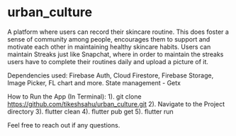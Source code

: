 # urban_culture

A platform where users can record their skincare routine. This does foster a sense of community among people, encourages them to support and motivate each other in maintaining healthy skincare habits. Users can maintain Streaks just like Snapchat, where in order to maintain the streaks users have to complete their routines daily and upload a picture of it. 

Dependencies used: Firebase Auth, Cloud Firestore, Firebase Storage, Image Picker, FL chart and more.
State management - Getx

How to Run the App (In Terminal): 
1). git clone https://github.com/tikeshsahu/urban_culture.git
2). Navigate to the Project directory 
3). flutter clean 
4). flutter pub get 
5). flutter run

Feel free to reach out if any questions.


